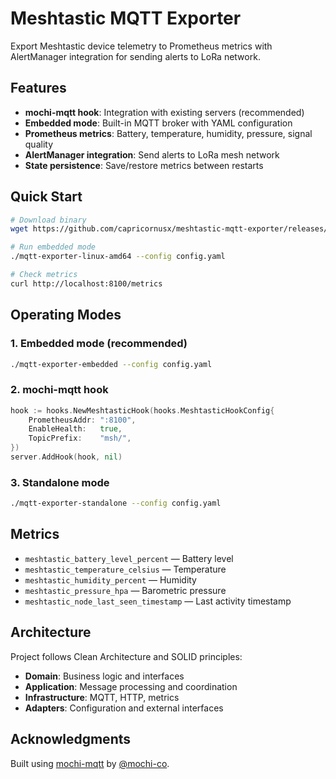 # Meshtastic MQTT Exporter

Export Meshtastic device telemetry to Prometheus metrics with AlertManager integration for sending alerts to LoRa network.

## Features

- **mochi-mqtt hook**: Integration with existing servers (recommended)
- **Embedded mode**: Built-in MQTT broker with YAML configuration
- **Prometheus metrics**: Battery, temperature, humidity, pressure, signal quality
- **AlertManager integration**: Send alerts to LoRa mesh network
- **State persistence**: Save/restore metrics between restarts

## Quick Start

```bash
# Download binary
wget https://github.com/capricornusx/meshtastic-mqtt-exporter/releases/latest/download/mqtt-exporter-linux-amd64

# Run embedded mode
./mqtt-exporter-linux-amd64 --config config.yaml

# Check metrics
curl http://localhost:8100/metrics
```

## Operating Modes

### 1. Embedded mode (recommended)
```bash
./mqtt-exporter-embedded --config config.yaml
```

### 2. mochi-mqtt hook
```go
hook := hooks.NewMeshtasticHook(hooks.MeshtasticHookConfig{
    PrometheusAddr: ":8100",
    EnableHealth:   true,
    TopicPrefix:    "msh/",
})
server.AddHook(hook, nil)
```

### 3. Standalone mode
```bash
./mqtt-exporter-standalone --config config.yaml
```

## Metrics

- `meshtastic_battery_level_percent` — Battery level
- `meshtastic_temperature_celsius` — Temperature
- `meshtastic_humidity_percent` — Humidity
- `meshtastic_pressure_hpa` — Barometric pressure
- `meshtastic_node_last_seen_timestamp` — Last activity timestamp

## Architecture

Project follows Clean Architecture and SOLID principles:

- **Domain**: Business logic and interfaces
- **Application**: Message processing and coordination
- **Infrastructure**: MQTT, HTTP, metrics
- **Adapters**: Configuration and external interfaces

## Acknowledgments

Built using [mochi-mqtt](https://github.com/mochi-mqtt/server) by [@mochi-co](https://github.com/mochi-co).
